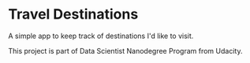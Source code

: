 # Travel Destinations

A simple app to keep track of destinations I'd like to visit.

This project is part of Data Scientist Nanodegree Program from Udacity.
